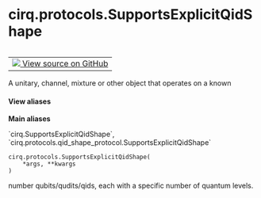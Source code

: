 <div itemscope itemtype="http://developers.google.com/ReferenceObject">
<meta itemprop="name" content="cirq.protocols.SupportsExplicitQidShape" />
<meta itemprop="path" content="Stable" />
<meta itemprop="property" content="__init__"/>
<meta itemprop="property" content="__new__"/>
</div>

# cirq.protocols.SupportsExplicitQidShape

<!-- Insert buttons and diff -->

<table class="tfo-notebook-buttons tfo-api" align="left">

<td>
  <a target="_blank" href="https://github.com/quantumlib/cirq/tree/master/cirq/protocols/qid_shape_protocol.py">
    <img src="https://www.tensorflow.org/images/GitHub-Mark-32px.png" />
    View source on GitHub
  </a>
</td>
</table>



A unitary, channel, mixture or other object that operates on a known

<section class="expandable">
  <h4 class="showalways">View aliases</h4>
  <p>
<b>Main aliases</b>
<p>`cirq.SupportsExplicitQidShape`, `cirq.protocols.qid_shape_protocol.SupportsExplicitQidShape`</p>
</p>
</section>

<pre class="devsite-click-to-copy prettyprint lang-py tfo-signature-link">
<code>cirq.protocols.SupportsExplicitQidShape(
    *args, **kwargs
)
</code></pre>



<!-- Placeholder for "Used in" -->
number qubits/qudits/qids, each with a specific number of quantum levels.

